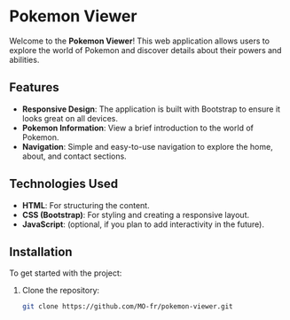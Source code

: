 # Pokemon Viewer

Welcome to the **Pokemon Viewer**! This web application allows users to explore the world of Pokemon and discover details about their powers and abilities.

## Features
- **Responsive Design**: The application is built with Bootstrap to ensure it looks great on all devices.
- **Pokemon Information**: View a brief introduction to the world of Pokemon.
- **Navigation**: Simple and easy-to-use navigation to explore the home, about, and contact sections.

## Technologies Used
- **HTML**: For structuring the content.
- **CSS (Bootstrap)**: For styling and creating a responsive layout.
- **JavaScript**: (optional, if you plan to add interactivity in the future).

## Installation

To get started with the project:

1. Clone the repository:

   ```bash
   git clone https://github.com/MO-fr/pokemon-viewer.git
